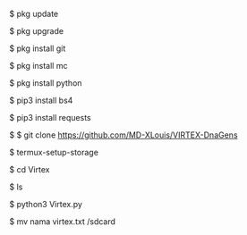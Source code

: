 $ pkg update

$ pkg upgrade

$ pkg install git

$ pkg install mc

$ pkg install python

$ pip3 install bs4

$ pip3 install requests

$ $ git clone https://github.com/MD-XLouis/VIRTEX-DnaGens

$ termux-setup-storage

$ cd Virtex

$ ls

$ python3 Virtex.py

$ mv nama virtex.txt /sdcard
